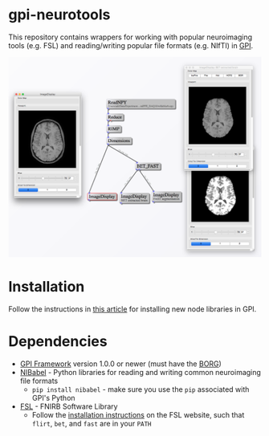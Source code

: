 # gpi-neurotools

This repository contains wrappers for working with popular neuroimaging tools (e.g. FSL) and reading/writing popular file formats (e.g. NIfTI) in [GPI](https://github.com/gpilab/framework).

![BET brain extraction and FAST segmentation using the BET\_FAST node on the GPI canvas](BET_FAST.png "BET brain extraction and FAST segmentation")

# Installation
Follow the instructions in [this article](http://gpilab.com/2015/06/installing-node-libraries/) for installing new node libraries in GPI.

# Dependencies
* [GPI Framework](https://github.com/gpilab/framework) version 1.0.0 or newer (must have the [BORG](http://gpilab.com/2016/02/gpi-and-the-bart/))
* [NIBabel](http://nipy.org/nibabel/) - Python libraries for reading and writing common neuroimaging file formats
  * `pip install nibabel` - make sure you use the `pip` associated with GPI's Python
* [FSL](http://fsl.fmrib.ox.ac.uk/fsl/fslwiki/) - FNIRB Software Library
  * Follow the [installation instructions](http://fsl.fmrib.ox.ac.uk/fsl/fslwiki/FslInstallation#Installing_FSL) on the FSL website, such that `flirt`, `bet`, and `fast` are in your `PATH`
